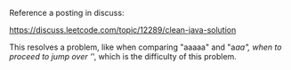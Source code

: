 

Reference a posting in discuss:

https://discuss.leetcode.com/topic/12289/clean-java-solution  

This resolves a problem, like when comparing  "aaaaa"   and "a*aa", when to proceed to jump over '*', which is the difficulty of this problem.   

